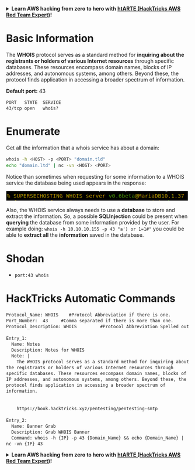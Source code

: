 

<details>

<summary><strong>Learn AWS hacking from zero to hero with</strong> <a href="https://training.hacktricks.xyz/courses/arte"><strong>htARTE (HackTricks AWS Red Team Expert)</strong></a><strong>!</strong></summary>

Other ways to support HackTricks:

* If you want to see your **company advertised in HackTricks** or **download HackTricks in PDF** Check the [**SUBSCRIPTION PLANS**](https://github.com/sponsors/carlospolop)!
* Get the [**official PEASS & HackTricks swag**](https://peass.creator-spring.com)
* Discover [**The PEASS Family**](https://opensea.io/collection/the-peass-family), our collection of exclusive [**NFTs**](https://opensea.io/collection/the-peass-family)
* **Join the** 💬 [**Discord group**](https://discord.gg/hRep4RUj7f) or the [**telegram group**](https://t.me/peass) or **follow** me on **Twitter** 🐦 [**@carlospolopm**](https://twitter.com/carlospolopm)**.**
* **Share your hacking tricks by submitting PRs to the** [**HackTricks**](https://github.com/carlospolop/hacktricks) and [**HackTricks Cloud**](https://github.com/carlospolop/hacktricks-cloud) github repos.

</details>


# Basic Information

The **WHOIS** protocol serves as a standard method for **inquiring about the registrants or holders of various Internet resources** through specific databases. These resources encompass domain names, blocks of IP addresses, and autonomous systems, among others. Beyond these, the protocol finds application in accessing a broader spectrum of information. 

**Default port:** 43

```
PORT   STATE  SERVICE
43/tcp open   whois?
```

# Enumerate

Get all the information that a whois service has about a domain:

```bash
whois -h <HOST> -p <PORT> "domain.tld"
echo "domain.ltd" | nc -vn <HOST> <PORT>
```

Notice than sometimes when requesting for some information to a WHOIS service the database being used appears in the response:

![](<../.gitbook/assets/image (147).png>)

Also, the WHOIS service always needs to use a **database** to store and extract the information. So, a possible **SQLInjection** could be present when **querying** the database from some information provided by the user. For example doing: `whois -h 10.10.10.155 -p 43 "a') or 1=1#"` you could be able to **extract all** the **information** saved in the database.

# Shodan

* `port:43 whois`

# HackTricks Automatic Commands

```
Protocol_Name: WHOIS    #Protocol Abbreviation if there is one.
Port_Number:  43     #Comma separated if there is more than one.
Protocol_Description: WHOIS         #Protocol Abbreviation Spelled out

Entry_1:
  Name: Notes
  Description: Notes for WHOIS
  Note: |
    The WHOIS protocol serves as a standard method for inquiring about the registrants or holders of various Internet resources through specific databases. These resources encompass domain names, blocks of IP addresses, and autonomous systems, among others. Beyond these, the protocol finds application in accessing a broader spectrum of information. 


    https://book.hacktricks.xyz/pentesting/pentesting-smtp

Entry_2:
  Name: Banner Grab
  Description: Grab WHOIS Banner
  Command: whois -h {IP} -p 43 {Domain_Name} && echo {Domain_Name} | nc -vn {IP} 43
```


<details>

<summary><strong>Learn AWS hacking from zero to hero with</strong> <a href="https://training.hacktricks.xyz/courses/arte"><strong>htARTE (HackTricks AWS Red Team Expert)</strong></a><strong>!</strong></summary>

Other ways to support HackTricks:

* If you want to see your **company advertised in HackTricks** or **download HackTricks in PDF** Check the [**SUBSCRIPTION PLANS**](https://github.com/sponsors/carlospolop)!
* Get the [**official PEASS & HackTricks swag**](https://peass.creator-spring.com)
* Discover [**The PEASS Family**](https://opensea.io/collection/the-peass-family), our collection of exclusive [**NFTs**](https://opensea.io/collection/the-peass-family)
* **Join the** 💬 [**Discord group**](https://discord.gg/hRep4RUj7f) or the [**telegram group**](https://t.me/peass) or **follow** me on **Twitter** 🐦 [**@carlospolopm**](https://twitter.com/carlospolopm)**.**
* **Share your hacking tricks by submitting PRs to the** [**HackTricks**](https://github.com/carlospolop/hacktricks) and [**HackTricks Cloud**](https://github.com/carlospolop/hacktricks-cloud) github repos.

</details>


